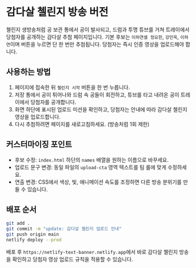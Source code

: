 # 감다살 첼린지 방송 버전

첼린지 생방송처럼 공 보관 통에서 공이 발사되고, 드럼과 투명 튜브를 거쳐 트레이에서 당첨자를 공개하는 감다살 추첨 페이지입니다. 기본 후보는 `이하연셀 정요한`, `강민욱`, `이하연`이며 버튼을 누르면 단 한 번만 추첨됩니다. 당첨자는 즉시 인증 영상을 업로드해야 합니다.

## 사용하는 방법
1. 페이지에 접속한 뒤 `첼린지 시작` 버튼을 한 번 누릅니다.
2. 저장 통에서 공이 튀어나와 드럼 속 공들이 회전하고, 튜브를 타고 내려온 공이 트레이에서 당첨자를 공개합니다.
3. 화면 하단에 표시된 업로드 미션을 확인하고, 당첨자는 안내에 따라 감다살 첼린지 영상을 업로드합니다.
4. 다시 추첨하려면 페이지를 새로고침하세요. (방송처럼 1회 제한)

## 커스터마이징 포인트
- 후보 수정: `index.html` 하단의 `names` 배열을 원하는 이름으로 바꾸세요.
- 업로드 문구 변경: 동일 파일의 `upload-cta` 영역 텍스트를 팀 룰에 맞게 수정하세요.
- 연출 변경: CSS에서 색상, 빛, 애니메이션 속도를 조정하면 다른 방송 분위기를 만들 수 있습니다.

## 배포 순서
```bash
git add .
git commit -m "update: 감다살 첼린지 업로드 안내"
git push origin main
netlify deploy --prod
```

배포 후 `https://netlify-text-banner.netlify.app`에서 바로 감다살 첼린지 방송을 확인하고 당첨자 영상 업로드 규칙을 적용할 수 있습니다.
